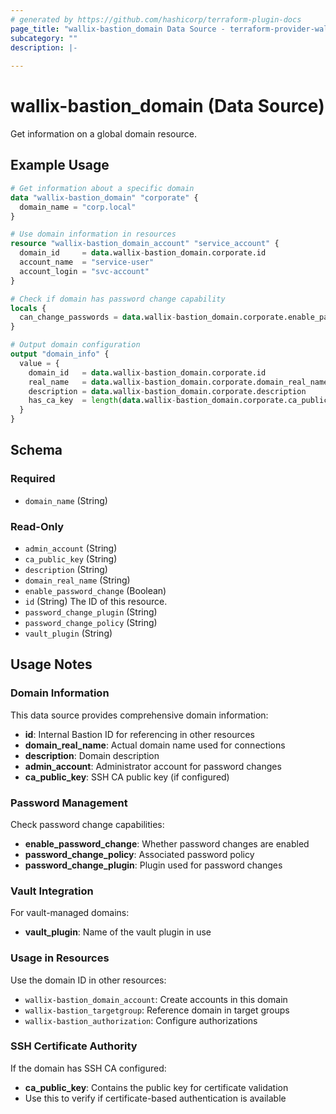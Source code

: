 ```yaml
---
# generated by https://github.com/hashicorp/terraform-plugin-docs
page_title: "wallix-bastion_domain Data Source - terraform-provider-wallix-bastion"
subcategory: ""
description: |-
    
---
```


# wallix-bastion_domain (Data Source)

Get information on a global domain resource.

## Example Usage

```terraform
# Get information about a specific domain
data "wallix-bastion_domain" "corporate" {
  domain_name = "corp.local"
}

# Use domain information in resources
resource "wallix-bastion_domain_account" "service_account" {
  domain_id     = data.wallix-bastion_domain.corporate.id
  account_name  = "service-user"
  account_login = "svc-account"
}

# Check if domain has password change capability
locals {
  can_change_passwords = data.wallix-bastion_domain.corporate.enable_password_change
}

# Output domain configuration
output "domain_info" {
  value = {
    domain_id   = data.wallix-bastion_domain.corporate.id
    real_name   = data.wallix-bastion_domain.corporate.domain_real_name
    description = data.wallix-bastion_domain.corporate.description
    has_ca_key  = length(data.wallix-bastion_domain.corporate.ca_public_key) > 0
  }
}
```

<!-- schema generated by tfplugindocs -->
## Schema

### Required

- `domain_name` (String)

### Read-Only

- `admin_account` (String)
- `ca_public_key` (String)
- `description` (String)
- `domain_real_name` (String)
- `enable_password_change` (Boolean)
- `id` (String) The ID of this resource.
- `password_change_plugin` (String)
- `password_change_policy` (String)
- `vault_plugin` (String)

## Usage Notes

### Domain Information

This data source provides comprehensive domain information:

- **id**: Internal Bastion ID for referencing in other resources
- **domain_real_name**: Actual domain name used for connections
- **description**: Domain description
- **admin_account**: Administrator account for password changes
- **ca_public_key**: SSH CA public key (if configured)

### Password Management

Check password change capabilities:

- **enable_password_change**: Whether password changes are enabled
- **password_change_policy**: Associated password policy
- **password_change_plugin**: Plugin used for password changes

### Vault Integration

For vault-managed domains:

- **vault_plugin**: Name of the vault plugin in use

### Usage in Resources

Use the domain ID in other resources:

- `wallix-bastion_domain_account`: Create accounts in this domain
- `wallix-bastion_targetgroup`: Reference domain in target groups
- `wallix-bastion_authorization`: Configure authorizations

### SSH Certificate Authority

If the domain has SSH CA configured:

- **ca_public_key**: Contains the public key for certificate validation
- Use this to verify if certificate-based authentication is available
